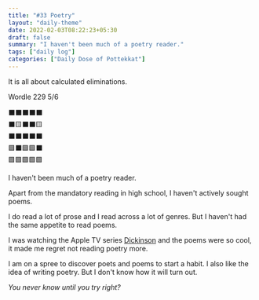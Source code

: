 ```yaml
---
title: "#33 Poetry"
layout: "daily-theme"
date: 2022-02-03T08:22:23+05:30
draft: false
summary: "I haven't been much of a poetry reader."
tags: ["daily log"]
categories: ["Daily Dose of Pottekkat"]
---
```


It is all about calculated eliminations.

Wordle 229 5/6

⬛⬛⬛⬛⬛\
⬛🟨⬛⬛🟨\
⬛⬛⬛⬛⬛\
🟩⬛🟩🟩⬛\
🟩🟩🟩🟩🟩

I haven't been much of a poetry reader.

Apart from the mandatory reading in high school, I haven't actively sought poems.

I do read a lot of prose and I read across a lot of genres. But I haven't had the same appetite to read poems.

I was watching the Apple TV series [Dickinson](https://www.imdb.com/title/tt8518136) and the poems were so cool, it made me regret not reading poetry more.

I am on a spree to discover poets and poems to start a habit. I also like the idea of writing poetry. But I don't know how it will turn out.

_You never know until you try right?_
